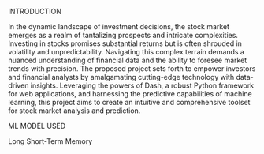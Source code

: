 INTRODUCTION

In the dynamic landscape of investment decisions, the stock market emerges as a realm of tantalizing prospects and intricate complexities. Investing in stocks promises substantial returns but is often shrouded in volatility and unpredictability. Navigating this complex terrain demands a nuanced understanding of financial data and the ability to foresee market trends with precision. The proposed project sets forth to empower investors and financial analysts by amalgamating cutting-edge technology with data-driven insights. Leveraging the powers of Dash, a robust Python framework for web applications, and harnessing the predictive capabilities of machine learning, this project aims to create an intuitive and comprehensive toolset for stock market analysis and prediction.

ML MODEL USED 

Long Short-Term Memory
